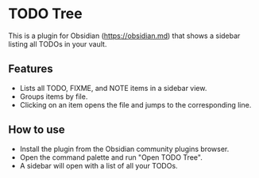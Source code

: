# TODO Tree

This is a plugin for Obsidian (https://obsidian.md) that shows a sidebar listing all TODOs in your vault.

## Features

- Lists all TODO, FIXME, and NOTE items in a sidebar view.
- Groups items by file.
- Clicking on an item opens the file and jumps to the corresponding line.

## How to use

- Install the plugin from the Obsidian community plugins browser.
- Open the command palette and run "Open TODO Tree".
- A sidebar will open with a list of all your TODOs.
